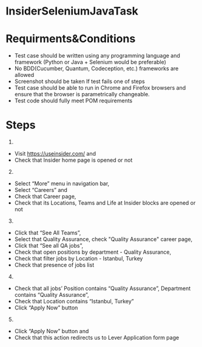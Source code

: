 # InsiderSeleniumJavaTask

# Requirments&Conditions
- Test case should be written using any programming language and framework (Python or Java + Selenium would be preferable)
- No BDD(Cucumber, Quantum, Codeception, etc.) frameworks are allowed
- Screenshot should be taken If test fails one of steps
- Test case should be able to run in Chrome and Firefox browsers and ensure that the browser is parametrically changeable.
- Test code should fully meet POM requirements

# Steps
1. 
- Visit https://useinsider.com/ and 
- Check that Insider home page is opened or not
2. 
- Select “More” menu in navigation bar, 
- Select “Careers” and 
- Check that Career page,
- Check that its Locations, Teams and Life at Insider blocks are opened or not
3. 
- Click that “See All Teams”, 
- Select that Quality Assurance, check "Quality Assurance" career page,
- Click that “See all QA jobs”, 
- Check that open positions by department - Quality Assurance,
- Check that filter jobs by Location - Istanbul, Turkey
- Check that presence of jobs list
4. 
- Check that all jobs’ Position contains “Quality Assurance”, Department contains “Quality Assurance”, 
- Check that Location contains “Istanbul, Turkey”
- Click “Apply Now” button
5. 
- Click “Apply Now” button and 
- Check that this action redirects us to Lever Application form page
